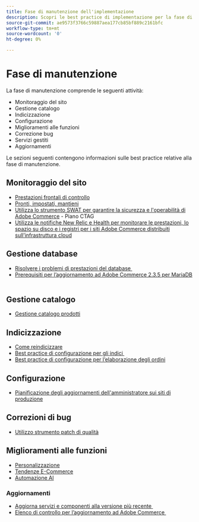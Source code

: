 ```yaml
---
title: Fase di manutenzione dell'implementazione
description: Scopri le best practice di implementazione per la fase di manutenzione dei progetti Adobe Commerce.
source-git-commit: ae9573f3766c59887aea177cb85bf889c2161bfc
workflow-type: tm+mt
source-wordcount: '0'
ht-degree: 0%

---
```



# Fase di manutenzione

La fase di manutenzione comprende le seguenti attività:

- Monitoraggio del sito
- Gestione catalogo
- Indicizzazione
- Configurazione
- Miglioramenti alle funzioni
- Correzione bug
- Servizi gestiti
- Aggiornamenti

Le sezioni seguenti contengono informazioni sulle best practice relative alla fase di manutenzione.

## Monitoraggio del sito

- [Prestazioni frontali di controllo](frontend-performance.md)
- [Pronti, impostati, mantieni](https://business.adobe.com/blog/basics/ready-set-maintain)
- [Utilizza lo strumento SWAT per garantire la sicurezza e l&#39;operabilità di Adobe Commerce](https://experienceleague.adobe.com/docs/commerce-operations/tools/site-wide-analysis-tool/intro.html?lang=en#integrations-with-other-adobe-commerce-support-tools) - Piano CTAG
- [Utilizza le notifiche New Relic e Health per monitorare le prestazioni, lo spazio su disco e i registri per i siti Adobe Commerce distribuiti sull’infrastruttura cloud](https://experienceleague.adobe.com/docs/commerce-cloud-service/user-guide/monitor/performance.html)

## Gestione database

- [Risolvere i problemi di prestazioni del database &#x200B;](resolve-database-performance-issues.md)
- [Prerequisiti per l’aggiornamento ad Adobe Commerce 2.3.5 per MariaDB &#x200B;](commerce-235-upgrade-prerequisites-mariadb.md)

## Gestione catalogo

<!-- Asset not yet integrated
- [Catalog Image Resizing](https://wiki.corp.adobe.com/x/oj4ykw) (wiki)
-->
- [Gestione catalogo prodotti](https://www.gotostage.com/channel/fca90f7960be436f9b849215d9e06026/recording/2eea2782fc874047a020391000519f8b/watch?source=CHANNEL)

## Indicizzazione

<!-- Asset not yet integrated
- [Reindexing - the safe way](https://wiki.corp.adobe.com/x/oj4ykw)(wiki)
-->
- [Come reindicizzare](https://developer.adobe.com/commerce/php/development/components/indexing/#how-to-reindex)
- [Best practice di configurazione per gli indici &#x200B;](indexer-configuration.md)
- [Best practice di configurazione per l’elaborazione degli ordini](order-processing-configuration.md)

<!-- Asset not yet integrated from CTAG deck:
- Plan upsizing for planned traffic increases during promotions or holidays -->

## Configurazione

- [Pianificazione degli aggiornamenti dell&#39;amministratore sui siti di produzione](scheduling-admin-updates-in-production.md)

<!-- Asset not yet integrated from CTAG deck: Planning for peak season and promotional periods (upsizing)-->

## Correzioni di bug

- [Utilizzo strumento patch di qualità](https://experienceleague.adobe.com/docs/commerce-operations/tools/quality-patches-tool/usage.html)

## Miglioramenti alle funzioni

- [Personalizzazione](https://www.gotostage.com/channel/fca90f7960be436f9b849215d9e06026/recording/e218545a77de490fb5102eca07d0580a/watch?source=CHANNEL)
- [Tendenze E-Commerce](https://www.gotostage.com/channel/fca90f7960be436f9b849215d9e06026/recording/9a772468d7b64409a3d5dff4d67e656d/watch?source=CHANNEL)
- [Automazione AI](https://www.gotostage.com/channel/fca90f7960be436f9b849215d9e06026/recording/27ae23699c2847be981a23ca098e548f/watch?source=CHANNEL)

### Aggiornamenti

- [Aggiorna servizi e componenti alla versione più recente &#x200B;](update-services.md)
- [Elenco di controllo per l’aggiornamento ad Adobe Commerce &#x200B;](upgrade-checklist.md)
